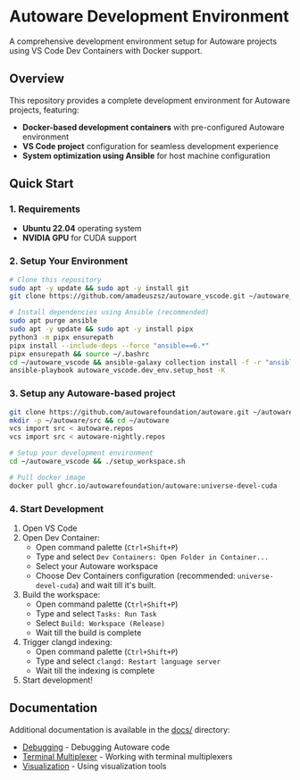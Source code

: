 # Autoware Development Environment

A comprehensive development environment setup for Autoware projects using VS Code Dev Containers with Docker support.

## Overview

This repository provides a complete development environment for Autoware projects, featuring:

- **Docker-based development containers** with pre-configured Autoware environment
- **VS Code project** configuration for seamless development experience
- **System optimization using Ansible** for host machine configuration

## Quick Start

### 1. Requirements

- **Ubuntu 22.04** operating system
- **NVIDIA GPU** for CUDA support

### 2. Setup Your Environment

```bash
# Clone this repository
sudo apt -y update && sudo apt -y install git
git clone https://github.com/amadeuszsz/autoware_vscode.git ~/autoware_vscode

# Install dependencies using Ansible (recommended)
sudo apt purge ansible
sudo apt -y update && sudo apt -y install pipx
python3 -m pipx ensurepath
pipx install --include-deps --force "ansible==6.*"
pipx ensurepath && source ~/.bashrc
cd ~/autoware_vscode && ansible-galaxy collection install -f -r "ansible-galaxy-requirements.yaml"
ansible-playbook autoware_vscode.dev_env.setup_host -K
```

### 3. Setup any Autoware-based project

```bash
git clone https://github.com/autowarefoundation/autoware.git ~/autoware
mkdir -p ~/autoware/src && cd ~/autoware
vcs import src < autoware.repos
vcs import src < autoware-nightly.repos

# Setup your development environment
cd ~/autoware_vscode && ./setup_workspace.sh

# Pull docker image
docker pull ghcr.io/autowarefoundation/autoware:universe-devel-cuda
```

### 4. Start Development

1. Open VS Code
2. Open Dev Container:
   - Open command palette (`Ctrl+Shift+P`)
   - Type and select `Dev Containers: Open Folder in Container...`
   - Select your Autoware workspace
   - Choose Dev Containers configuration (recommended: `universe-devel-cuda`) and wait till it's built.
3. Build the workspace:
   - Open command palette (`Ctrl+Shift+P`)
   - Type and select `Tasks: Run Task`
   - Select `Build: Workspace (Release)`
   - Wait till the build is complete
4. Trigger clangd indexing:
   - Open command palette (`Ctrl+Shift+P`)
   - Type and select `clangd: Restart language server`
   - Wait till the indexing is complete
5. Start development!

## Documentation

Additional documentation is available in the [docs/](docs/) directory:

- [Debugging](docs/debugging.md) - Debugging Autoware code
- [Terminal Multiplexer](docs/terminal-multiplexer.md) - Working with terminal multiplexers
- [Visualization](docs/visualization.md) - Using visualization tools
